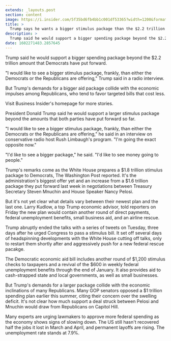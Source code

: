 ```yaml
--- 
extends: _layouts.post 
section: content 
image: https://i.insider.com/5f35bd6fb4bb1c001df53365?width=1200&format=jpeg 
title: > 
  Trump says he wants a bigger stimulus package than the $2.2 trillion amount that Democrats are seeking 
description: > 
  Trump said he would support a bigger spending package beyond the $2.2 trillion amount that Democrats have put forward."I would like to see a bigger stimulus package, frankly, than either the Democrats or the Republicans are offering," Trump said in a radio interview.But Trump's demands for a bigger aid package collide with the economic impulses among Republicans, who tend to favor targeted bills that cost less.President Donald Trump said he would support a larger stimulus package beyond the amounts that both parties have put forward so far.Trump's remarks come as the White House prepares a $1.8 trillion stimulus package to Democrats, The Washington Post reported. 
date: 1602271483.2857645 
--- 
```

Trump said he would support a bigger spending package beyond the $2.2 trillion amount that Democrats have put forward.

"I would like to see a bigger stimulus package, frankly, than either the Democrats or the Republicans are offering," Trump said in a radio interview.

But Trump's demands for a bigger aid package collide with the economic impulses among Republicans, who tend to favor targeted bills that cost less.

Visit Business Insider's homepage for more stories.

President Donald Trump said he would support a larger stimulus package beyond the amounts that both parties have put forward so far.

"I would like to see a bigger stimulus package, frankly, than either the Democrats or the Republicans are offering," he said in an interview on conservative radio host Rush Limbaugh's program. "I'm going the exact opposite now."

"I'd like to see a bigger package," he said. "I'd like to see money going to people."

Trump's remarks come as the White House prepares a $1.8 trillion stimulus package to Democrats, The Washington Post reported. It's the administration's biggest offer yet and an increase from a $1.6 trillion package they put forward last week in negotiations between Treasury Secretary Steven Mnuchin and House Speaker Nancy Pelosi.

But it's not yet clear what details vary between their newest plan and the last one. Larry Kudlow, a top Trump economic advisor, told reporters on Friday the new plan would contain another round of direct payments, federal unemployment benefits, small business aid, and an airline rescue.

Trump abruptly ended the talks with a series of tweets on Tuesday, three days after he urged Congress to pass a stimulus bill. It set off several days of headspinning developments with the White House cutting off talks, only to restart them shortly after and aggressively push for a new federal rescue pacakge.

The Democratic economic aid bill includes another round of $1,200 stimulus checks to taxpayers and a revival of the $600 in weekly federal unemployment benefits through the end of January. It also provides aid to cash-strapped state and local governments, as well as small businesses.

But Trump's demands for a larger package collide with the economic inclinations of many Republicans. Many GOP senators opposed a $1 trillion spending plan earlier this summer, citing their concern over the swelling deficit. It's not clear how much support a deal struck between Pelosi and Mnuchin would draw from Republicans on Capitol Hill.

Many experts are urging lawmakers to approve more federal spending as the economy shows signs of slowing down. The US still hasn't recovered half the jobs it lost in March and April, and permanent layoffs are rising. The unemployment rate stands at 7.9%.